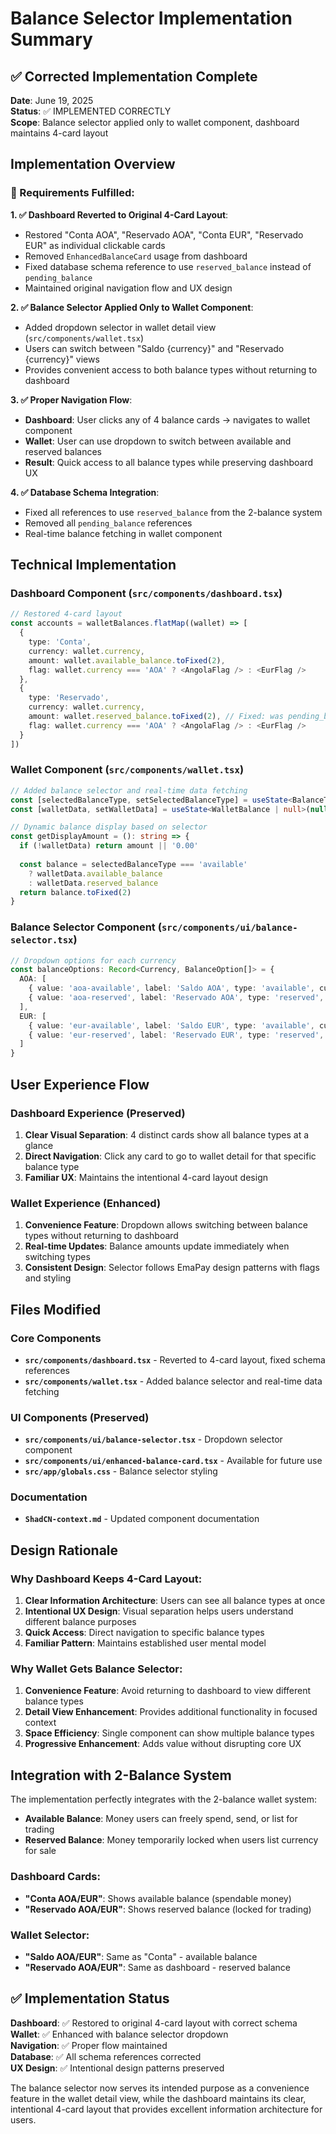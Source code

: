 # Balance Selector Implementation Summary

## ✅ Corrected Implementation Complete

**Date**: June 19, 2025  
**Status**: ✅ IMPLEMENTED CORRECTLY  
**Scope**: Balance selector applied only to wallet component, dashboard maintains 4-card layout

## Implementation Overview

### 🎯 Requirements Fulfilled:

**1. ✅ Dashboard Reverted to Original 4-Card Layout**:
- Restored "Conta AOA", "Reservado AOA", "Conta EUR", "Reservado EUR" as individual clickable cards
- Removed `EnhancedBalanceCard` usage from dashboard
- Fixed database schema reference to use `reserved_balance` instead of `pending_balance`
- Maintained original navigation flow and UX design

**2. ✅ Balance Selector Applied Only to Wallet Component**:
- Added dropdown selector in wallet detail view (`src/components/wallet.tsx`)
- Users can switch between "Saldo {currency}" and "Reservado {currency}" views
- Provides convenient access to both balance types without returning to dashboard

**3. ✅ Proper Navigation Flow**:
- **Dashboard**: User clicks any of 4 balance cards → navigates to wallet component
- **Wallet**: User can use dropdown to switch between available and reserved balances
- **Result**: Quick access to all balance types while preserving dashboard UX

**4. ✅ Database Schema Integration**:
- Fixed all references to use `reserved_balance` from the 2-balance system
- Removed all `pending_balance` references
- Real-time balance fetching in wallet component

## Technical Implementation

### Dashboard Component (`src/components/dashboard.tsx`)
```typescript
// Restored 4-card layout
const accounts = walletBalances.flatMap((wallet) => [
  {
    type: 'Conta',
    currency: wallet.currency,
    amount: wallet.available_balance.toFixed(2),
    flag: wallet.currency === 'AOA' ? <AngolaFlag /> : <EurFlag />
  },
  {
    type: 'Reservado', 
    currency: wallet.currency,
    amount: wallet.reserved_balance.toFixed(2), // Fixed: was pending_balance
    flag: wallet.currency === 'AOA' ? <AngolaFlag /> : <EurFlag />
  }
])
```

### Wallet Component (`src/components/wallet.tsx`)
```typescript
// Added balance selector and real-time data fetching
const [selectedBalanceType, setSelectedBalanceType] = useState<BalanceType>('available')
const [walletData, setWalletData] = useState<WalletBalance | null>(null)

// Dynamic balance display based on selector
const getDisplayAmount = (): string => {
  if (!walletData) return amount || '0.00'
  
  const balance = selectedBalanceType === 'available' 
    ? walletData.available_balance 
    : walletData.reserved_balance
  return balance.toFixed(2)
}
```

### Balance Selector Component (`src/components/ui/balance-selector.tsx`)
```typescript
// Dropdown options for each currency
const balanceOptions: Record<Currency, BalanceOption[]> = {
  AOA: [
    { value: 'aoa-available', label: 'Saldo AOA', type: 'available', currency: 'AOA' },
    { value: 'aoa-reserved', label: 'Reservado AOA', type: 'reserved', currency: 'AOA' }
  ],
  EUR: [
    { value: 'eur-available', label: 'Saldo EUR', type: 'available', currency: 'EUR' },
    { value: 'eur-reserved', label: 'Reservado EUR', type: 'reserved', currency: 'EUR' }
  ]
}
```

## User Experience Flow

### Dashboard Experience (Preserved)
1. **Clear Visual Separation**: 4 distinct cards show all balance types at a glance
2. **Direct Navigation**: Click any card to go to wallet detail for that specific balance type
3. **Familiar UX**: Maintains the intentional 4-card layout design

### Wallet Experience (Enhanced)
1. **Convenience Feature**: Dropdown allows switching between balance types without returning to dashboard
2. **Real-time Updates**: Balance amounts update immediately when switching types
3. **Consistent Design**: Selector follows EmaPay design patterns with flags and styling

## Files Modified

### Core Components
- **`src/components/dashboard.tsx`** - Reverted to 4-card layout, fixed schema references
- **`src/components/wallet.tsx`** - Added balance selector and real-time data fetching

### UI Components (Preserved)
- **`src/components/ui/balance-selector.tsx`** - Dropdown selector component
- **`src/components/ui/enhanced-balance-card.tsx`** - Available for future use
- **`src/app/globals.css`** - Balance selector styling

### Documentation
- **`ShadCN-context.md`** - Updated component documentation

## Design Rationale

### Why Dashboard Keeps 4-Card Layout:
1. **Clear Information Architecture**: Users can see all balance types at once
2. **Intentional UX Design**: Visual separation helps users understand different balance purposes
3. **Quick Access**: Direct navigation to specific balance types
4. **Familiar Pattern**: Maintains established user mental model

### Why Wallet Gets Balance Selector:
1. **Convenience Feature**: Avoid returning to dashboard to view different balance types
2. **Detail View Enhancement**: Provides additional functionality in focused context
3. **Space Efficiency**: Single component can show multiple balance types
4. **Progressive Enhancement**: Adds value without disrupting core UX

## Integration with 2-Balance System

The implementation perfectly integrates with the 2-balance wallet system:

- **Available Balance**: Money users can freely spend, send, or list for trading
- **Reserved Balance**: Money temporarily locked when users list currency for sale

### Dashboard Cards:
- **"Conta AOA/EUR"**: Shows available balance (spendable money)
- **"Reservado AOA/EUR"**: Shows reserved balance (locked for trading)

### Wallet Selector:
- **"Saldo AOA/EUR"**: Same as "Conta" - available balance
- **"Reservado AOA/EUR"**: Same as dashboard - reserved balance

## ✅ Implementation Status

**Dashboard**: ✅ Restored to original 4-card layout with correct schema  
**Wallet**: ✅ Enhanced with balance selector dropdown  
**Navigation**: ✅ Proper flow maintained  
**Database**: ✅ All schema references corrected  
**UX Design**: ✅ Intentional design patterns preserved  

The balance selector now serves its intended purpose as a convenience feature in the wallet detail view, while the dashboard maintains its clear, intentional 4-card layout that provides excellent information architecture for users.
